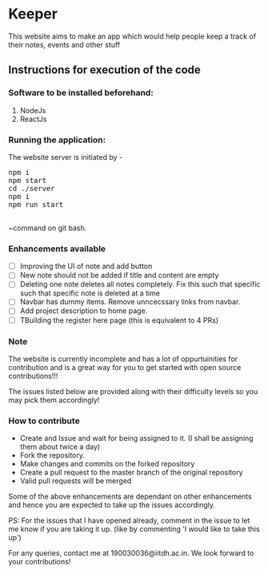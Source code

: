 <h1>Keeper</h1>
This website aims to make an app which would help people keep a track of their notes, events and other stuff

<h2> Instructions for execution of the code </h2>

<h3>Software to be installed beforehand: </h3>
<ol><li> NodeJs </li>
<li> ReactJs </li></ol>

<h3>Running the application: </h3>
The website server is initiated by - <br>
<pre>
npm i
npm start
cd ./server
npm i
npm run start<br>
</pre>
  ~command on git bash.<br>

### Enhancements available

- [ ] Improving the UI of note and add button
- [ ] New note should not be added if title and content are empty
- [ ] Deleting one note deletes all notes completely. Fix this such that specific such that specific note is deleted at a time 
- [ ] Navbar has dummy items. Remove unncecssary links from navbar.
- [ ] Add project description to home page.
- [ ] TBuilding the register here page (this is equivalent to 4 PRs)

<h3>Note</h3>
<p> The website is currently incomplete and has a lot of oppurtuinities for contribution and is a great way for you to get started with open source contributions!!!</p>
<p> The issues listed below are provided along with their difficulty levels so you may pick them accordingly!</p>

<h3> How to contribute </h3>
<ul>
<li> Create and Issue and wait for being assigned to it. (I shall be assigning them about twice a day) </li>
<li> Fork the repository. </li>
<li> Make changes and commits on the forked repository </li>
<li> Create a pull request to the master branch of the original repository </li>
<li> Valid pull requests will be merged</li>
</ul>

Some of the above enhancements are dependant on other enhancements and hence you are expected to take up the issues accordingly. 
<p> PS: For the issues that I have opened already, comment in the issue to let me know if you are taking it up. (like by commenting 'I would like to take this up')</p>
<p> For any queries, contact me at 190030036@iitdh.ac.in. We look forward to your contributions! </p>
